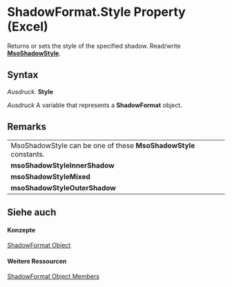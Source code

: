 
# ShadowFormat.Style Property (Excel)

Returns or sets the style of the specified shadow. Read/write  **[MsoShadowStyle](http://msdn.microsoft.com/library/98bbf0a7-03f5-449e-b469-3652d7642b4a%28Office.15%29.aspx)**.


## Syntax

 _Ausdruck_. **Style**

 _Ausdruck_ A variable that represents a **ShadowFormat** object.


## Remarks




||
|:-----|
|MsoShadowStyle can be one of these  **MsoShadowStyle** constants.|
|**msoShadowStyleInnerShadow**|
|**msoShadowStyleMixed**|
|**msoShadowStyleOuterShadow**|

## Siehe auch


#### Konzepte


[ShadowFormat Object](2566c68e-f8d6-badc-3ce9-b6ae5f9c1cc2.md)
#### Weitere Ressourcen


[ShadowFormat Object Members](http://msdn.microsoft.com/library/5512df5b-d899-7942-1309-4cf8d28fe96a%28Office.15%29.aspx)